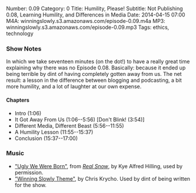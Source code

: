 Number: 0.09
Category: 0
Title: Humility, Please!
Subtitle: Not Publishing 0.08, Learning Humility, and Differences in Media
Date: 2014-04-15 07:00
M4A: winningslowly.s3.amazonaws.com/episode-0.09.m4a
MP3: winningslowly.s3.amazonaws.com/episode-0.09.mp3
Tags: ethics, technology

### Show Notes

In which we take seventeen minutes (on the dot!) to have a really great time explaining why there was no Episode 0.08. Basically: because it ended up being terrible by dint of having completely gotten away from us. The net result: a lesson in the difference between blogging and podcasting, a bit more humility, and a lot of laughter at our own expense.

#### Chapters

- Intro (1:06)
- It Got Away From Us (1:06--5:56) [Don't Blink! (3:54)]
- Different Media, Different Beast (5:56--11:55)
- A Humility Lesson (11:55--15:37)
- Conclusion (15:37--17:00)

### Music

- ["Ugly We Were Born"](http://kyealfredhillig.bandcamp.com/track/ugly-we-were-born), from [_Real Snow_](http://kyealfredhillig.bandcamp.com/album/real-snow), by Kye Alfred Hilling, used by permission.
- ["Winning Slowly Theme"](https://soundcloud.com/chriskrycho/winning-slowly), by Chris Krycho. Used by dint of being written for the show.
